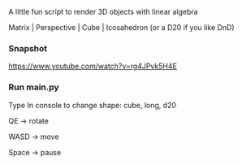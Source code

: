 A little fun script to render 3D objects with linear algebra

Matrix | Perspective | Cube | Icosahedron (or a D20 if you like DnD)


### Snapshot

https://www.youtube.com/watch?v=rg4JPvk5H4E

### Run main.py

Type In console to change shape: cube, long, d20

QE -> rotate

WASD -> move

Space -> pause


